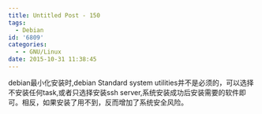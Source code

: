 ```yaml
---
title: Untitled Post - 150
tags:
  - Debian
id: '6809'
categories:
  - - GNU/Linux
date: 2015-10-31 11:38:45
---
```


debian最小化安装时,debian Standard system utilities并不是必须的，可以选择不安装任何task,或者只选择安装ssh server,系统安装成功后安装需要的软件即可。相反，如果安装了用不到，反而增加了系统安全风险。